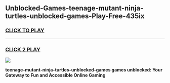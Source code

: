 
## Unblocked-Games-teenage-mutant-ninja-turtles-unblocked-games-Play-Free-435ix
<h3>
<a href="https://premium76.site?title=teenage-mutant-ninja-turtles-unblocked-games&ref=19M">CLICK TO PLAY</a></h3>
<hr>

<h3>
<a href="https://premium76.site?title=teenage-mutant-ninja-turtles-unblocked-games&ref=19M">CLICK 2 PLAY</a>
  
</h3>

<a href="https://premium76.site?title=teenage-mutant-ninja-turtles-unblocked-games&ref=19M"><img src="https://clearcache.store/games.png"></a>


**teenage-mutant-ninja-turtles-unblocked-games games unblocked: Your Gateway to Fun and Accessible Online Gaming**
